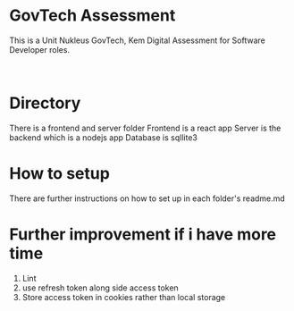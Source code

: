 # GovTech Assessment

This is a Unit Nukleus GovTech, Kem Digital Assessment for Software Developer roles.

<br />

# Directory

There is a frontend and server folder
Frontend is a react app
Server is the backend which is a nodejs app
Database is sqllite3

# How to setup

There are further instructions on how to set up in each folder's readme.md


# Further improvement if i have more time

1) Lint
2) use refresh token along side access token
3) Store access token in cookies rather than local storage
